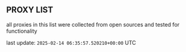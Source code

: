 ## PROXY LIST

all proxies in this list were collected from open sources and tested for functionality

last update: `2025-02-14 06:35:57.520210+00:00` UTC